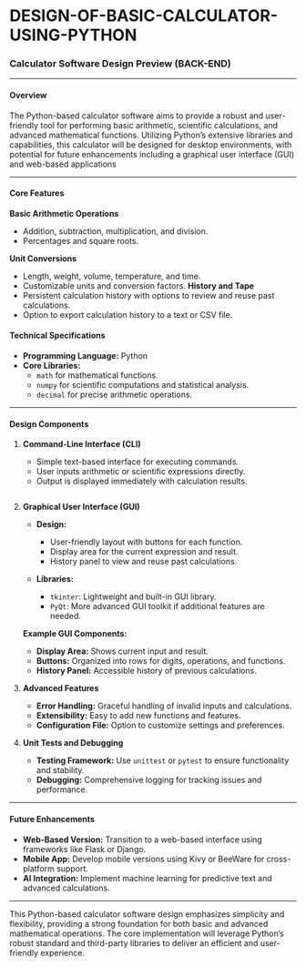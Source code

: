 # DESIGN-OF-BASIC-CALCULATOR-USING-PYTHON
### Calculator Software Design Preview (BACK-END)

---

#### **Overview**

The Python-based calculator software aims to provide a robust and user-friendly tool for performing basic arithmetic,
scientific calculations, and advanced mathematical functions. Utilizing Python’s extensive libraries and capabilities,
this calculator will be designed for desktop environments, with potential for future enhancements including a graphical user interface (GUI) and web-based applications

---

#### **Core Features**

 **Basic Arithmetic Operations**
   - Addition, subtraction, multiplication, and division.
   - Percentages and square roots.

**Unit Conversions**
   - Length, weight, volume, temperature, and time.
   - Customizable units and conversion factors.
 **History and Tape**
   - Persistent calculation history with options to review and reuse past calculations.
   - Option to export calculation history to a text or CSV file.

#### **Technical Specifications**

- **Programming Language:** Python
- **Core Libraries:**
  - `math` for mathematical functions.
  - `numpy` for scientific computations and statistical analysis.
  - `decimal` for precise arithmetic operations.

---

#### **Design Components**

1. **Command-Line Interface (CLI)**
   - Simple text-based interface for executing commands.
   - User inputs arithmetic or scientific expressions directly.
   - Output is displayed immediately with calculation results.

   ```

2. **Graphical User Interface (GUI)**
   - **Design:**
     - User-friendly layout with buttons for each function.
     - Display area for the current expression and result.
     - History panel to view and reuse past calculations.

   - **Libraries:**
     - `tkinter`: Lightweight and built-in GUI library.
     - `PyQt`: More advanced GUI toolkit if additional features are needed.

   **Example GUI Components:**
   - **Display Area:** Shows current input and result.
   - **Buttons:** Organized into rows for digits, operations, and functions.
   - **History Panel:** Accessible history of previous calculations.

3. **Advanced Features**
   - **Error Handling:** Graceful handling of invalid inputs and calculations.
   - **Extensibility:** Easy to add new functions and features.
   - **Configuration File:** Option to customize settings and preferences.

4. **Unit Tests and Debugging**
   - **Testing Framework:** Use `unittest` or `pytest` to ensure functionality and stability.
   - **Debugging:** Comprehensive logging for tracking issues and performance.

---

#### **Future Enhancements**

- **Web-Based Version:** Transition to a web-based interface using frameworks like Flask or Django.
- **Mobile App:** Develop mobile versions using Kivy or BeeWare for cross-platform support.
- **AI Integration:** Implement machine learning for predictive text and advanced calculations.

---

This Python-based calculator software design emphasizes simplicity and flexibility, providing a strong foundation for both basic and advanced mathematical operations. 
The core implementation will leverage Python’s robust standard and third-party libraries to deliver an efficient and user-friendly experience.

